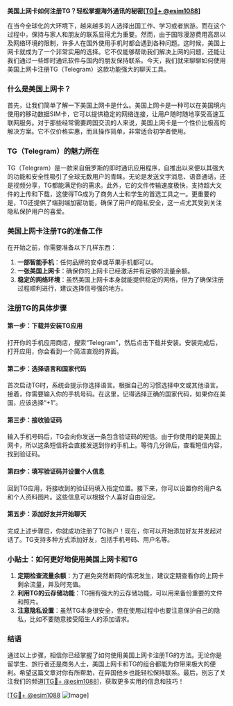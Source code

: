 **美国上网卡如何注册TG？轻松掌握海外通讯的秘密[[TG💪+ @esim1088](https://t.me/s/esim1088)]**

在当今全球化的大环境下，越来越多的人选择出国工作、学习或者旅游。而在这个过程中，保持与家人和朋友的联系显得尤为重要。然而，由于国际漫游费用高昂以及网络环境的限制，许多人在国外使用手机时都会遇到各种问题。这时候，美国上网卡就成为了一个非常实用的选择。它不仅能够帮助我们解决上网的问题，还能让我们通过一些即时通讯软件与国内的朋友保持联系。今天，我们就来聊聊如何使用美国上网卡注册TG（Telegram）这款功能强大的聊天工具。

### 什么是美国上网卡？

首先，让我们简单了解一下美国上网卡是什么。美国上网卡是一种可以在美国境内使用的移动数据SIM卡，它可以提供稳定的网络连接，让用户随时随地享受高速互联网服务。对于那些经常需要跨国交流的人来说，美国上网卡是一个性价比极高的解决方案。它不仅价格实惠，而且操作简单，非常适合初学者使用。

### TG（Telegram）的魅力所在

TG（Telegram）是一款来自俄罗斯的即时通讯应用程序，自推出以来便以其强大的功能和安全性吸引了全球无数用户的青睐。无论是发送文字消息、语音通话，还是视频分享，TG都能满足你的需求。此外，它的文件传输速度极快，支持超大文件的上传和下载，这使得TG成为了商务人士和学生的首选工具之一。更重要的是，TG还提供了端到端加密功能，确保了用户的隐私安全，这一点尤其受到关注隐私保护用户的喜爱。

### 美国上网卡注册TG的准备工作

在开始之前，你需要准备以下几样东西：
1. **一部智能手机**：任何品牌的安卓或苹果手机都可以。
2. **一张美国上网卡**：确保你的上网卡已经激活并有足够的流量余额。
3. **稳定的网络环境**：虽然美国上网卡本身就能提供稳定的网络，但为了确保注册过程顺利进行，建议选择信号强的地方。

### 注册TG的具体步骤

#### 第一步：下载并安装TG应用
打开你的手机应用商店，搜索“Telegram”，然后点击下载并安装。安装完成后，打开应用，你会看到一个简洁直观的界面。

#### 第二步：选择语言和国家代码
首次启动TG时，系统会提示你选择语言。根据自己的习惯选择中文或其他语言。接着，你需要输入你的手机号码。在这里，记得选择正确的国家代码，如果你在美国，应该选择“+1”。

#### 第三步：接收验证码
输入手机号码后，TG会向你发送一条包含验证码的短信。由于你使用的是美国上网卡，所以这条短信将会直接发送到你的手机上。等待几分钟后，查看短信内容，找到验证码。

#### 第四步：填写验证码并设置个人信息
回到TG应用，将接收到的验证码填入指定位置。接下来，你可以设置你的用户名和个人资料图片。这些信息可以根据个人喜好自由设定。

#### 第五步：添加好友并开始聊天
完成上述步骤后，你就成功注册了TG账户！现在，你可以开始添加好友并发起对话了。TG支持多种方式添加好友，包括手机号码、用户名等。

### 小贴士：如何更好地使用美国上网卡和TG

1. **定期检查流量余额**：为了避免突然断网的情况发生，建议定期查看你的上网卡剩余流量，并及时充值。
2. **利用TG的云存储功能**：TG拥有强大的云存储功能，可以用来备份重要的文件和照片。
3. **注意隐私设置**：虽然TG本身很安全，但在使用过程中也要注意保护自己的隐私，比如不要随意接受陌生人的添加请求。

### 结语

通过以上步骤，相信你已经掌握了如何使用美国上网卡注册TG的方法。无论你是留学生、旅行者还是商务人士，美国上网卡和TG的组合都能为你带来极大的便利。希望这篇文章对你有所帮助，在异国他乡也能轻松保持联系。最后，别忘了关注我们的频道[[TG💪+ @esim1088](https://t.me/s/esim1088)]，获取更多实用的信息和技巧！

[[TG💪+ @esim1088](https://t.me/s/esim1088) ![Image](https://i.postimg.cc/4NQfJmqS/Snipaste-2025-05-13-00-14-12.png)]